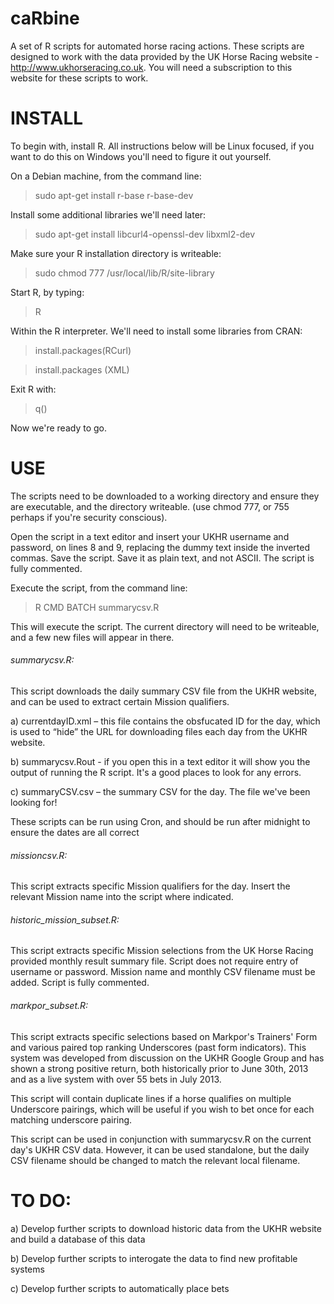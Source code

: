 caRbine
=======

A set of R scripts for automated horse racing actions. These scripts are designed to work with the data provided by the UK Horse Racing website - http://www.ukhorseracing.co.uk. You will need a subscription to this website for these scripts to work.

INSTALL
=======

To begin with, install R. All instructions below will be Linux focused, if you want to do this on Windows you'll need to figure it out yourself. 

On a Debian machine, from the command line:

> sudo apt-get install r-base r-base-dev

Install some additional libraries we'll need later:

> sudo apt-get install libcurl4-openssl-dev libxml2-dev

Make sure your R installation directory is writeable:

> sudo chmod 777 /usr/local/lib/R/site-library 

Start R, by typing:

> R

Within the R interpreter. We'll need to install some libraries from CRAN:

> install.packages(RCurl)

> install.packages (XML)

Exit R with:

> q()

Now we're ready to go.

USE
===

The scripts need to be downloaded to a working directory and ensure they are executable, and the directory writeable. (use chmod 777, or 755 perhaps if you're security conscious).

Open the script in a text editor and insert your UKHR username and password,  on lines 8 and 9, replacing the dummy text inside the inverted commas. Save the script. Save it as plain text, and not ASCII. The script is fully commented.

Execute the script, from the command line:

> R CMD BATCH summarycsv.R

This will execute the script. The current directory will need to be writeable, and a few new files will appear in there.

###### summarycsv.R:


This script downloads the daily summary CSV file from the UKHR website, and can be used to extract certain Mission qualifiers.

a) currentdayID.xml – this file contains the obsfucated ID for the day, which is used to “hide” the URL for downloading files each day from the UKHR website.

b) summarycsv.Rout  - if you open this in a text editor it will show you the output of running the R script. It's a good places to look for any errors.

c) summaryCSV.csv – the summary CSV for the day. The file we've been looking for!

These scripts can be run using Cron, and should be run after midnight to ensure the dates are all correct

###### missioncsv.R:


This script extracts specific Mission qualifiers for the day. Insert the relevant Mission name into the script where indicated. 


###### historic_mission_subset.R:


This script extracts specific Mission selections from the UK Horse Racing provided monthly result summary file. Script does not require entry of username or password. Mission name and monthly CSV filename must be added. Script is fully commented.

###### markpor_subset.R:


This script extracts specific selections based on Markpor's Trainers' Form and various paired top ranking Underscores (past form indicators). This system was developed from discussion on the UKHR Google Group and has shown a strong positive return, both historically prior to June 30th, 2013 and as a live system with over 55 bets in July 2013. 

This script will contain duplicate lines if a horse qualifies on multiple Underscore pairings, which will be useful if you wish to bet once for each matching underscore pairing. 

This script can be used in conjunction with summarycsv.R on the current day's UKHR CSV data. However, it can be used standalone, but the daily CSV filename should be changed to match the relevant local filename.

TO DO:
======

a) Develop further scripts to download historic data from the UKHR website and build a database of this data

b) Develop further scripts to interogate the data to find new profitable systems

c) Develop further scripts to automatically place bets
